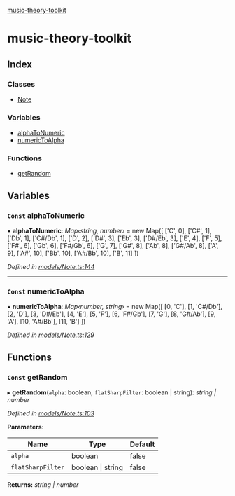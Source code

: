 [music-theory-toolkit](README.md)

# music-theory-toolkit

## Index

### Classes

* [Note](classes/note.md)

### Variables

* [alphaToNumeric](README.md#const-alphatonumeric)
* [numericToAlpha](README.md#const-numerictoalpha)

### Functions

* [getRandom](README.md#const-getrandom)

## Variables

### `Const` alphaToNumeric

• **alphaToNumeric**: *Map‹string, number›* =  new Map([
  ['C', 0],
  ['C#', 1],
  ['Db', 1],
  ['C#/Db', 1],
  ['D', 2],
  ['D#', 3],
  ['Eb', 3],
  ['D#/Eb', 3],
  ['E', 4],
  ['F', 5],
  ['F#', 6],
  ['Gb', 6],
  ['F#/Gb', 6],
  ['G', 7],
  ['G#', 8],
  ['Ab', 8],
  ['G#/Ab', 8],
  ['A', 9],
  ['A#', 10],
  ['Bb', 10],
  ['A#/Bb', 10],
  ['B', 11]
])

*Defined in [models/Note.ts:144](https://github.com/mattcookxyz/music-theory-toolkit/blob/d87738c/src/models/Note.ts#L144)*

___

### `Const` numericToAlpha

• **numericToAlpha**: *Map‹number, string›* =  new Map([
  [0, 'C'],
  [1, 'C#/Db'],
  [2, 'D'],
  [3, 'D#/Eb'],
  [4, 'E'],
  [5, 'F'],
  [6, 'F#/Gb'],
  [7, 'G'],
  [8, 'G#/Ab'],
  [9, 'A'],
  [10, 'A#/Bb'],
  [11, 'B']
])

*Defined in [models/Note.ts:129](https://github.com/mattcookxyz/music-theory-toolkit/blob/d87738c/src/models/Note.ts#L129)*

## Functions

### `Const` getRandom

▸ **getRandom**(`alpha`: boolean, `flatSharpFilter`: boolean | string): *string | number*

*Defined in [models/Note.ts:103](https://github.com/mattcookxyz/music-theory-toolkit/blob/d87738c/src/models/Note.ts#L103)*

**Parameters:**

Name | Type | Default |
------ | ------ | ------ |
`alpha` | boolean | false |
`flatSharpFilter` | boolean &#124; string | false |

**Returns:** *string | number*
